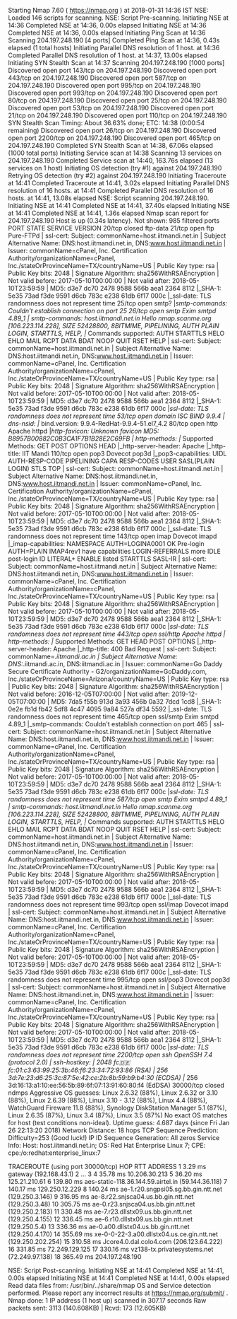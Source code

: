 
Starting Nmap 7.60 ( https://nmap.org ) at 2018-01-31 14:36 IST
NSE: Loaded 146 scripts for scanning.
NSE: Script Pre-scanning.
Initiating NSE at 14:36
Completed NSE at 14:36, 0.00s elapsed
Initiating NSE at 14:36
Completed NSE at 14:36, 0.00s elapsed
Initiating Ping Scan at 14:36
Scanning 204.197.248.190 [4 ports]
Completed Ping Scan at 14:36, 0.43s elapsed (1 total hosts)
Initiating Parallel DNS resolution of 1 host. at 14:36
Completed Parallel DNS resolution of 1 host. at 14:37, 13.00s elapsed
Initiating SYN Stealth Scan at 14:37
Scanning 204.197.248.190 [1000 ports]
Discovered open port 143/tcp on 204.197.248.190
Discovered open port 443/tcp on 204.197.248.190
Discovered open port 587/tcp on 204.197.248.190
Discovered open port 995/tcp on 204.197.248.190
Discovered open port 993/tcp on 204.197.248.190
Discovered open port 80/tcp on 204.197.248.190
Discovered open port 25/tcp on 204.197.248.190
Discovered open port 53/tcp on 204.197.248.190
Discovered open port 21/tcp on 204.197.248.190
Discovered open port 110/tcp on 204.197.248.190
SYN Stealth Scan Timing: About 36.63% done; ETC: 14:38 (0:00:54 remaining)
Discovered open port 26/tcp on 204.197.248.190
Discovered open port 2200/tcp on 204.197.248.190
Discovered open port 465/tcp on 204.197.248.190
Completed SYN Stealth Scan at 14:38, 67.06s elapsed (1000 total ports)
Initiating Service scan at 14:38
Scanning 13 services on 204.197.248.190
Completed Service scan at 14:40, 163.76s elapsed (13 services on 1 host)
Initiating OS detection (try #1) against 204.197.248.190
Retrying OS detection (try #2) against 204.197.248.190
Initiating Traceroute at 14:41
Completed Traceroute at 14:41, 3.02s elapsed
Initiating Parallel DNS resolution of 16 hosts. at 14:41
Completed Parallel DNS resolution of 16 hosts. at 14:41, 13.08s elapsed
NSE: Script scanning 204.197.248.190.
Initiating NSE at 14:41
Completed NSE at 14:41, 37.40s elapsed
Initiating NSE at 14:41
Completed NSE at 14:41, 1.36s elapsed
Nmap scan report for 204.197.248.190
Host is up (0.34s latency).
Not shown: 985 filtered ports
PORT      STATE  SERVICE  VERSION
20/tcp    closed ftp-data
21/tcp    open   ftp      Pure-FTPd
| ssl-cert: Subject: commonName=host.iitmandi.net.in
| Subject Alternative Name: DNS:host.iitmandi.net.in, DNS:www.host.iitmandi.net.in
| Issuer: commonName=cPanel, Inc. Certification Authority/organizationName=cPanel, Inc./stateOrProvinceName=TX/countryName=US
| Public Key type: rsa
| Public Key bits: 2048
| Signature Algorithm: sha256WithRSAEncryption
| Not valid before: 2017-05-10T00:00:00
| Not valid after:  2018-05-10T23:59:59
| MD5:   d3e7 dc70 2478 9588 566b aea1 2364 8112
|_SHA-1: 5e35 73ad f3de 9591 d6cb 783c e238 61db 6f17 000c
|_ssl-date: TLS randomness does not represent time
25/tcp    open   smtp?
|_smtp-commands: Couldn't establish connection on port 25
26/tcp    open   smtp     Exim smtpd 4.89_1
| smtp-commands: host.iitmandi.net.in Hello nmap.scanme.org [106.223.114.228], SIZE 52428800, 8BITMIME, PIPELINING, AUTH PLAIN LOGIN, STARTTLS, HELP, 
|_ Commands supported: AUTH STARTTLS HELO EHLO MAIL RCPT DATA BDAT NOOP QUIT RSET HELP 
| ssl-cert: Subject: commonName=host.iitmandi.net.in
| Subject Alternative Name: DNS:host.iitmandi.net.in, DNS:www.host.iitmandi.net.in
| Issuer: commonName=cPanel, Inc. Certification Authority/organizationName=cPanel, Inc./stateOrProvinceName=TX/countryName=US
| Public Key type: rsa
| Public Key bits: 2048
| Signature Algorithm: sha256WithRSAEncryption
| Not valid before: 2017-05-10T00:00:00
| Not valid after:  2018-05-10T23:59:59
| MD5:   d3e7 dc70 2478 9588 566b aea1 2364 8112
|_SHA-1: 5e35 73ad f3de 9591 d6cb 783c e238 61db 6f17 000c
|_ssl-date: TLS randomness does not represent time
53/tcp    open   domain   ISC BIND 9.9.4
| dns-nsid: 
|_  bind.version: 9.9.4-RedHat-9.9.4-51.el7_4.2
80/tcp    open   http     Apache httpd
|_http-favicon: Unknown favicon MD5: B8957B00882C0B3CA1F7B1B28E2C69FB
| http-methods: 
|_  Supported Methods: GET POST OPTIONS HEAD
|_http-server-header: Apache
|_http-title: IIT Mandi
110/tcp   open   pop3     Dovecot pop3d
|_pop3-capabilities: UIDL AUTH-RESP-CODE PIPELINING CAPA RESP-CODES USER SASL(PLAIN LOGIN) STLS TOP
| ssl-cert: Subject: commonName=host.iitmandi.net.in
| Subject Alternative Name: DNS:host.iitmandi.net.in, DNS:www.host.iitmandi.net.in
| Issuer: commonName=cPanel, Inc. Certification Authority/organizationName=cPanel, Inc./stateOrProvinceName=TX/countryName=US
| Public Key type: rsa
| Public Key bits: 2048
| Signature Algorithm: sha256WithRSAEncryption
| Not valid before: 2017-05-10T00:00:00
| Not valid after:  2018-05-10T23:59:59
| MD5:   d3e7 dc70 2478 9588 566b aea1 2364 8112
|_SHA-1: 5e35 73ad f3de 9591 d6cb 783c e238 61db 6f17 000c
|_ssl-date: TLS randomness does not represent time
143/tcp   open   imap     Dovecot imapd
|_imap-capabilities: NAMESPACE AUTH=LOGINA0001 OK Pre-login AUTH=PLAIN IMAP4rev1 have capabilities LOGIN-REFERRALS more IDLE post-login ID LITERAL+ ENABLE listed STARTTLS SASL-IR
| ssl-cert: Subject: commonName=host.iitmandi.net.in
| Subject Alternative Name: DNS:host.iitmandi.net.in, DNS:www.host.iitmandi.net.in
| Issuer: commonName=cPanel, Inc. Certification Authority/organizationName=cPanel, Inc./stateOrProvinceName=TX/countryName=US
| Public Key type: rsa
| Public Key bits: 2048
| Signature Algorithm: sha256WithRSAEncryption
| Not valid before: 2017-05-10T00:00:00
| Not valid after:  2018-05-10T23:59:59
| MD5:   d3e7 dc70 2478 9588 566b aea1 2364 8112
|_SHA-1: 5e35 73ad f3de 9591 d6cb 783c e238 61db 6f17 000c
|_ssl-date: TLS randomness does not represent time
443/tcp   open   ssl/http Apache httpd
| http-methods: 
|_  Supported Methods: GET HEAD POST OPTIONS
|_http-server-header: Apache
|_http-title: 400 Bad Request
| ssl-cert: Subject: commonName=*.iitmandi.ac.in
| Subject Alternative Name: DNS:*.iitmandi.ac.in, DNS:iitmandi.ac.in
| Issuer: commonName=Go Daddy Secure Certificate Authority - G2/organizationName=GoDaddy.com, Inc./stateOrProvinceName=Arizona/countryName=US
| Public Key type: rsa
| Public Key bits: 2048
| Signature Algorithm: sha256WithRSAEncryption
| Not valid before: 2016-12-05T07:00:00
| Not valid after:  2019-12-05T07:00:00
| MD5:   7da5 f55b 913d 3a93 456b 0a32 7dcd 1cd8
|_SHA-1: 0e2e fb1d fb42 5df8 4c47 4095 9a84 527a df34 5592
|_ssl-date: TLS randomness does not represent time
465/tcp   open   ssl/smtp Exim smtpd 4.89_1
|_smtp-commands: Couldn't establish connection on port 465
| ssl-cert: Subject: commonName=host.iitmandi.net.in
| Subject Alternative Name: DNS:host.iitmandi.net.in, DNS:www.host.iitmandi.net.in
| Issuer: commonName=cPanel, Inc. Certification Authority/organizationName=cPanel, Inc./stateOrProvinceName=TX/countryName=US
| Public Key type: rsa
| Public Key bits: 2048
| Signature Algorithm: sha256WithRSAEncryption
| Not valid before: 2017-05-10T00:00:00
| Not valid after:  2018-05-10T23:59:59
| MD5:   d3e7 dc70 2478 9588 566b aea1 2364 8112
|_SHA-1: 5e35 73ad f3de 9591 d6cb 783c e238 61db 6f17 000c
|_ssl-date: TLS randomness does not represent time
587/tcp   open   smtp     Exim smtpd 4.89_1
| smtp-commands: host.iitmandi.net.in Hello nmap.scanme.org [106.223.114.228], SIZE 52428800, 8BITMIME, PIPELINING, AUTH PLAIN LOGIN, STARTTLS, HELP, 
|_ Commands supported: AUTH STARTTLS HELO EHLO MAIL RCPT DATA BDAT NOOP QUIT RSET HELP 
| ssl-cert: Subject: commonName=host.iitmandi.net.in
| Subject Alternative Name: DNS:host.iitmandi.net.in, DNS:www.host.iitmandi.net.in
| Issuer: commonName=cPanel, Inc. Certification Authority/organizationName=cPanel, Inc./stateOrProvinceName=TX/countryName=US
| Public Key type: rsa
| Public Key bits: 2048
| Signature Algorithm: sha256WithRSAEncryption
| Not valid before: 2017-05-10T00:00:00
| Not valid after:  2018-05-10T23:59:59
| MD5:   d3e7 dc70 2478 9588 566b aea1 2364 8112
|_SHA-1: 5e35 73ad f3de 9591 d6cb 783c e238 61db 6f17 000c
|_ssl-date: TLS randomness does not represent time
993/tcp   open   ssl/imap Dovecot imapd
| ssl-cert: Subject: commonName=host.iitmandi.net.in
| Subject Alternative Name: DNS:host.iitmandi.net.in, DNS:www.host.iitmandi.net.in
| Issuer: commonName=cPanel, Inc. Certification Authority/organizationName=cPanel, Inc./stateOrProvinceName=TX/countryName=US
| Public Key type: rsa
| Public Key bits: 2048
| Signature Algorithm: sha256WithRSAEncryption
| Not valid before: 2017-05-10T00:00:00
| Not valid after:  2018-05-10T23:59:59
| MD5:   d3e7 dc70 2478 9588 566b aea1 2364 8112
|_SHA-1: 5e35 73ad f3de 9591 d6cb 783c e238 61db 6f17 000c
|_ssl-date: TLS randomness does not represent time
995/tcp   open   ssl/pop3 Dovecot pop3d
| ssl-cert: Subject: commonName=host.iitmandi.net.in
| Subject Alternative Name: DNS:host.iitmandi.net.in, DNS:www.host.iitmandi.net.in
| Issuer: commonName=cPanel, Inc. Certification Authority/organizationName=cPanel, Inc./stateOrProvinceName=TX/countryName=US
| Public Key type: rsa
| Public Key bits: 2048
| Signature Algorithm: sha256WithRSAEncryption
| Not valid before: 2017-05-10T00:00:00
| Not valid after:  2018-05-10T23:59:59
| MD5:   d3e7 dc70 2478 9588 566b aea1 2364 8112
|_SHA-1: 5e35 73ad f3de 9591 d6cb 783c e238 61db 6f17 000c
|_ssl-date: TLS randomness does not represent time
2200/tcp  open   ssh      OpenSSH 7.4 (protocol 2.0)
| ssh-hostkey: 
|   2048 fc:de:fc:01:c3:63:99:25:3b:46:f6:23:34:72:93:86 (RSA)
|   256 3d:7e:23:d6:25:3c:87:5e:42:ce:2b:8b:59:b9:b4:30 (ECDSA)
|_  256 3d:16:13:a1:10:ee:56:5b:89:6f:07:13:91:60:80:f4 (EdDSA)
30000/tcp closed ndmps
Aggressive OS guesses: Linux 2.6.32 (88%), Linux 2.6.32 or 3.10 (88%), Linux 2.6.39 (88%), Linux 3.10 - 3.12 (88%), Linux 4.4 (88%), WatchGuard Fireware 11.8 (88%), Synology DiskStation Manager 5.1 (87%), Linux 2.6.35 (87%), Linux 3.4 (87%), Linux 3.5 (87%)
No exact OS matches for host (test conditions non-ideal).
Uptime guess: 4.687 days (since Fri Jan 26 22:13:20 2018)
Network Distance: 18 hops
TCP Sequence Prediction: Difficulty=253 (Good luck!)
IP ID Sequence Generation: All zeros
Service Info: Host: host.iitmandi.net.in; OS: Red Hat Enterprise Linux 7; CPE: cpe:/o:redhat:enterprise_linux:7

TRACEROUTE (using port 30000/tcp)
HOP RTT       ADDRESS
1   3.29 ms   gateway (192.168.43.1)
2   ... 3
4   35.78 ms  10.206.30.213
5   36.20 ms  125.21.210.61
6   139.80 ms aes-static-118.36.144.59.airtel.in (59.144.36.118)
7   140.17 ms 129.250.12.229
8   140.24 ms ae-1.r20.sngpsi05.sg.bb.gin.ntt.net (129.250.3.146)
9   316.95 ms ae-8.r22.snjsca04.us.bb.gin.ntt.net (129.250.3.48)
10  305.75 ms ae-0.r23.snjsca04.us.bb.gin.ntt.net (129.250.2.183)
11  330.48 ms ae-7.r23.dllstx09.us.bb.gin.ntt.net (129.250.4.155)
12  336.45 ms ae-6.r10.dllstx09.us.bb.gin.ntt.net (129.250.5.4)
13  336.36 ms ae-0.a00.dllstx04.us.bb.gin.ntt.net (129.250.4.170)
14  355.69 ms xe-0-0-22-3.a00.dllstx04.us.ce.gin.ntt.net (129.250.202.254)
15  310.58 ms Jcore4.0.dal.colo4.com (206.123.64.222)
16  331.85 ms 72.249.129.125
17  330.16 ms vz138-tx.privatesystems.net (72.249.97.138)
18  365.49 ms 204.197.248.190

NSE: Script Post-scanning.
Initiating NSE at 14:41
Completed NSE at 14:41, 0.00s elapsed
Initiating NSE at 14:41
Completed NSE at 14:41, 0.00s elapsed
Read data files from: /usr/bin/../share/nmap
OS and Service detection performed. Please report any incorrect results at https://nmap.org/submit/ .
Nmap done: 1 IP address (1 host up) scanned in 307.17 seconds
           Raw packets sent: 3113 (140.608KB) | Rcvd: 173 (12.605KB)
